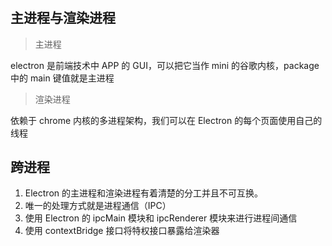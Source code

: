#

## 主进程与渲染进程

> 主进程

electron 是前端技术中 APP 的 GUI，可以把它当作 mini 的谷歌内核，package 中的 main 键值就是主进程

> 渲染进程

依赖于 chrome 内核的多进程架构，我们可以在 Electron 的每个页面使用自己的线程

## 跨进程

1. Electron 的主进程和渲染进程有着清楚的分工并且不可互换。 
2. 唯一的处理方式就是进程通信（IPC）
3. 使用 Electron 的 ipcMain 模块和 ipcRenderer 模块来进行进程间通信
4. 使用 contextBridge 接口将特权接口暴露给渲染器